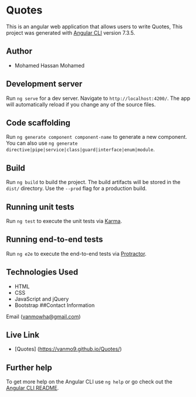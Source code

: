 # Quotes
This is an angular web application that allows users to write Quotes,
This project was generated with [Angular CLI](https://github.com/angular/angular-cli) version 7.3.5.
## Author
* Mohamed Hassan Mohamed

## Development server

Run `ng serve` for a dev server. Navigate to `http://localhost:4200/`. The app will automatically reload if you change any of the source files.

## Code scaffolding

Run `ng generate component component-name` to generate a new component. You can also use `ng generate directive|pipe|service|class|guard|interface|enum|module`.

## Build

Run `ng build` to build the project. The build artifacts will be stored in the `dist/` directory. Use the `--prod` flag for a production build.

## Running unit tests

Run `ng test` to execute the unit tests via [Karma](https://karma-runner.github.io).

## Running end-to-end tests

Run `ng e2e` to execute the end-to-end tests via [Protractor](http://www.protractortest.org/).
## Technologies Used
-   HTML
-   CSS
-   JavaScript and jQuery
-   Bootstrap
##Contact Information

Email (vanmowha@gmail.com)
## Live Link
- [Quotes] (https://vanmo9.github.io/Quotes/)

## Further help

To get more help on the Angular CLI use `ng help` or go check out the [Angular CLI README](https://github.com/angular/angular-cli/blob/master/README.md).
